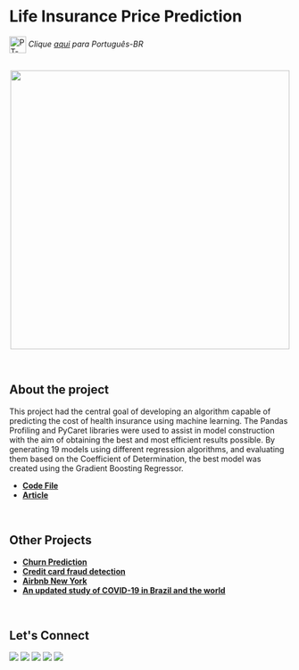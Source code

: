 # Life Insurance Price Prediction

<img align="center" alt="PT-BR" height="30" width="30" src="https://em-content.zobj.net/thumbs/120/whatsapp/326/flag-brazil_1f1e7-1f1f7.png"> _Clique [aqui](https://github.com/raffaloffredo/life_insurance_price_prediction_portuguese) para Português-BR_   
<br/>

<p align="center">
  <img src="https://blogger.googleusercontent.com/img/b/R29vZ2xl/AVvXsEhG7oKZHAQK4gyIV3YiaolecjnbSkMzZL0ejh0Xfa6gzMCeOavjNtoVDpHxt4kb6VgvZNJr6pwM9juBg7rqQjzYX27Lf_SEBv8KHM8Ul0EiWRO7y52veqoly68CQga982VBTdivjEXj42NUEPn0BVTI78Uf6BKifzWTulQOZGGMMr2vLsCwxbw-eOaLSK8/s1366/life_insurance_prediction.png" height=500px>
</p>
<br/>

## About the project
This project had the central goal of developing an algorithm capable of predicting the cost of health insurance using machine learning. The Pandas Profiling and PyCaret libraries were used to assist in model construction with the aim of obtaining the best and most efficient results possible. By generating 19 models using different regression algorithms, and evaluating them based on the Coefficient of Determination, the best model was created using the Gradient Boosting Regressor.

* **[Code File](https://github.com/raffaloffredo/life_insurance_price_prediction/blob/main/%5BLoffredoDS%5D_Life_Insurance_cost_prediction.ipynb)**
* **[Article](https://medium.com/@loffredo.ds/how-to-use-pandas-profiling-and-pycaret-to-predict-life-insurance-cost-prices-7a4ff1623e0f)**

<br/>

## Other Projects

* **[Churn Prediction](https://github.com/raffaloffredo/churn_prediction)**
* **[Credit card fraud detection](https://github.com/raffaloffredo/fraud_detection)**
* **[Airbnb New York](https://github.com/raffaloffredo/airbnb_new_york)**
* **[An updated study of COVID-19 in Brazil and the world](https://github.com/raffaloffredo/covid_2023)**
<br/>

 ## Let's Connect
<div>
  <a href="https://www.linkedin.com/in/raffaela-loffredo/" target="_blank"><img src="https://img.shields.io/badge/-LinkedIn-%230077B5?style=for-the-badge&logo=linkedin&logoColor=white" target="_blank"></a>
    <a href="https://sites.google.com/view/loffredo/" target="_blank"><img src="https://img.shields.io/badge/website-000000?style=for-the-badge&logo=About.me&logoColor=white"></a>
  <a href = "mailto:raffaloffredo@protonmail.com"><img src="https://img.shields.io/badge/ProtonMail-8B89CC?style=for-the-badge&logo=protonmail&logoColor=white" target="_blank"></a>
  <a href="https://instagram.com/loffredo.ds" target="_blank"><img src="https://img.shields.io/badge/-Instagram-%23E4405F?style=for-the-badge&logo=instagram&logoColor=white" target="_blank"></a>
  <a href="https://medium.com/@loffredo.ds" target="_blank"><img src="https://img.shields.io/badge/Medium-12100E?style=for-the-badge&logo=medium&logoColor=white"></a>
</div>

